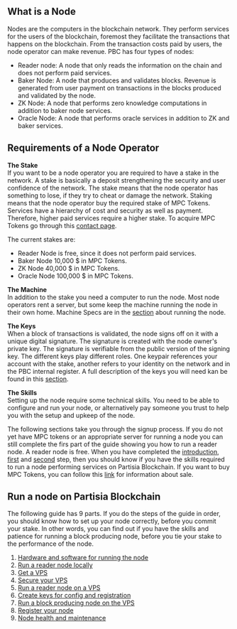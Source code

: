 ## What is a Node
Nodes are the computers in the blockchain network. They perform services for the users of the blockchain, foremost they facilitate the transactions that happens on the blockchain. From the transaction costs paid by users, the node operator can make revenue.
PBC has four types of nodes:

- Reader node: A node that only reads the information on the chain and does not perform paid services.
- Baker Node: A node that produces and validates blocks. Revenue is generated from user payment on transactions in the blocks produced and validated by the node.
- ZK Node: A node that performs zero knowledge computations in addition to baker node services.
- Oracle Node: A node that performs oracle services in addition to ZK and baker services.

## Requirements of a Node Operator
**The Stake**  
If you want to be a node operator you are required to have a stake in the network. A stake is basically a deposit strengthening the security and user confidence of the network. The stake means that the node operator has something to lose, if they try to cheat or damage the network.
Staking means that the node operator buy the required stake of MPC Tokens. Services have a hierarchy of cost and security as well as payment. Therefore, higher paid services require a higher stake. To acquire MPC Tokens go through this [contact page](https://kyc.partisiablockchain.com/).

The current stakes are:

- Reader Node is free, since it does not perform paid services.
- Baker Node 10,000 $ in MPC Tokens.
- ZK Node 40,000 $ in MPC Tokens.
- Oracle Node 100,000 $ in MPC Tokens.

**The Machine**  
In addition to the stake you need a computer to run the node. Most node operators rent a server, but some keep the machine running the node in their own home. Machine Specs are in the [section](operator-1-specs.md) about running the node.

**The Keys**  
When a block of transactions is validated, the node signs off on it with a unique digital signature. The signature is created with the node owner's private key. The signature is verifiable from the public version of the signing key. The different keys play different roles. One keypair references your account with the stake, another refers to your identity on the network and in the PBC internal register. A full description of the keys you will need kan be found in this [section](keys.md).

**The Skills**  
Setting up the node require some technical skills. You need to be able to configure and run your node, or alternatively pay someone you trust to help you with the setup and upkeep of the node.

The following sections take you through the signup process. If you do not yet have MPC tokens or an appropriate server for running a node you can still complete the firs part of the guide showing you how to run a reader node. A reader node is free. When you have completed the [introduction](operator-0-introduction.md), [first](operator-1-specs.md) and [second](operator-2-reader.md) step, then you should know if you have the skills required to run a node performing services on Partisia Blockchain. If you want to buy MPC Tokens, you can follow this [link](https://kyc.partisiablockchain.com/) for information about sale.


## Run a node on Partisia Blockchain

The following guide has 9 parts. If you do the steps of the guide in order, you should know how to set up your node correctly, before you commit your stake. In other words, you can find out if you have the skills and patience for running a block producing node, before you tie your stake to the performance of the node.

1. [Hardware and software for running the node](operator-1-specs.md)   
2. [Run a reader node locally](operator-2-reader.md)   
3. [Get a VPS](operator-3-vps.md)   
4. [Secure your VPS](operator-4-security.md)   
5. [Run a reader node on a VPS](operator-5-reader-vps.md)   
6. [Create keys for config and registration](operator-6-keys.md)   
7. [Run a block producing node on the VPS](operator-7-bp.md)   
8. [Register your node](operator-8-registration.md)   
9. [Node health and maintenance](operator-9-node-health.md)   